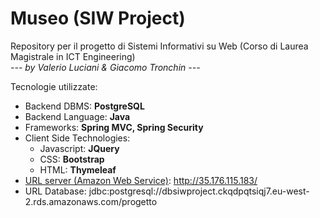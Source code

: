 Museo (SIW Project)
=======================
Repository per il progetto di Sistemi Informativi su Web
(Corso di Laurea Magistrale in ICT Engineering)<br/>
<i>--- by Valerio Luciani & Giacomo Tronchin ---</i>

Tecnologie utilizzate:
- Backend DBMS: <b>PostgreSQL</b>
- Backend Language: <b>Java</b>
- Frameworks: <b>Spring MVC, Spring Security</b>
- Client Side Technologies:
	<ul>
		<li>Javascript: <b>JQuery</b></li>
		<li>CSS: <b>Bootstrap</b></li>
		<li>HTML: <b>Thymeleaf</b></li>
	</ul>
- [URL server (Amazon Web Service)](http://35.176.115.183/): http://35.176.115.183/
- URL Database:	jdbc:postgresql://dbsiwproject.ckqdpqtsiqj7.eu-west-2.rds.amazonaws.com/progetto